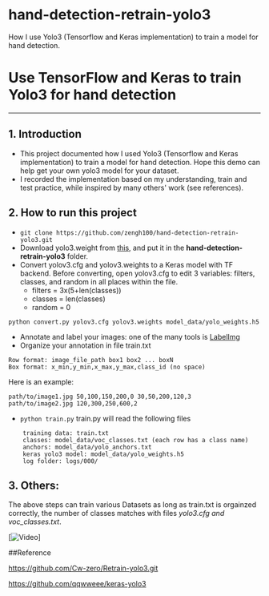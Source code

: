 # hand-detection-retrain-yolo3
How I use Yolo3 (Tensorflow and Keras implementation) to train a model for hand detection.
# Use TensorFlow and Keras to train Yolo3 for hand detection 
------
## 1. Introduction
- This project documented how I used Yolo3 (Tensorflow and Keras implementation) to train a model for hand detection. Hope this demo can help get your own yolo3 model for your dataset.
- I recorded the implementation based on my understanding, train and test practice, while inspired by many others' work (see references).

## 2. How to run this project
- `git clone https://github.com/zengh100/hand-detection-retrain-yolo3.git`
- Download yolo3.weight from [this](https://pjreddie.com/media/files/yolov3.weights), and put it in the **hand-detection-retrain-yolo3** folder.
- Convert yolov3.cfg and yolov3.weights to a Keras model with TF backend. Before converting, open yolov3.cfg to edit 3 variables: filters, classes, and random in all places within the file.
  * filters = 3x(5+len(classes))
  * classes = len(classes)
  * random = 0
```
python convert.py yolov3.cfg yolov3.weights model_data/yolo_weights.h5
```
- Annotate and label your images: one of the many tools is [LabelImg](https://github.com/tzutalin/labelImg)
- Organize your annotation in file train.txt
```
Row format: image_file_path box1 box2 ... boxN
Box format: x_min,y_min,x_max,y_max,class_id (no space)
```
Here is an example:
```
path/to/image1.jpg 50,100,150,200,0 30,50,200,120,3
path/to/image2.jpg 120,300,250,600,2
```
- `python train.py`
   train.py will read the following files
```
    training data: train.txt
    classes: model_data/voc_classes.txt (each row has a class name)  
    anchors: model_data/yolo_anchors.txt
    keras yolo3 model: model_data/yolo_weights.h5
    log folder: logs/000/
```
## 3. Others:
The above steps can train various Datasets as long as train.txt is orgainzed correctly, the number of classes matches with files *yolo3.cfg and voc_classes.txt*. 

[![Video](video/test_results.gif)]

##Reference

https://github.com/Cw-zero/Retrain-yolo3.git

https://github.com/qqwweee/keras-yolo3
